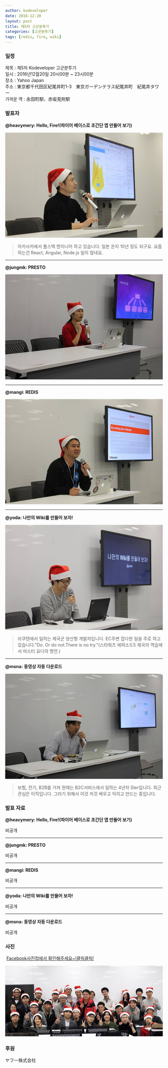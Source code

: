 ```yaml
---
author: kodeveloper
date: 2016-12-20
layout: post
title: 제5차 고군분투기
categories: [고군분투기]
tags: [redis, fire, wiki]
---
```


### 일정

제목 : 제5차 Kodeveloper 고군분투기  
일시 : 2016년12월20일 20시00분 ~ 23시00분  
장소 : Yahoo Japan  
주소 : 東京都千代田区紀尾井町1-3　東京ガーデンテラス紀尾井町　紀尾井タワー  
가까운 역 : 永田町駅、赤坂見附駅  

### 발표자

**@heavymery: Hello, Fire!(파이어 베이스로 초간단 앱 만들어 보기)**

![](/img/struggle/5/heavymery.jpg)

>아카사카에서 풀스택 엔지니어 하고 있습니다. 일본 온지 10년 정도 되구요. 요즘 하는건 React, Angular, Node.js 일이 많네요.

---

**@jungmk: PRESTO**

![](/img/struggle/5/jungmk.jpg)

---

**@mangi: REDIS**

![](/img/struggle/5/mangi.jpg)

---

**@yoda: 나만의 Wiki를 만들어 보자!**

![](/img/struggle/5/yoda.jpg)

>라쿠텐에서 일하는 제국군 양산형 개발자입니다. EC주변 잡다한 일을 주로 하고 있습니다."Do. Or do not.There is no try."(스타워즈 에피소드5 제국의 역습에서 마스터 요다의 명언.)

---

**@msna: 동영상 자동 다운로드**

![](/img/struggle/5/msna.jpg)

>보험, 전기, B2B를 거쳐 현재는 B2C서비스에서 일하는 4년차 SIer입니다. 최근 관심은 이직입니다. 그러기 위해서 이것 저것 배우고 익히고 만드는 중입니다.


### 발표 자료

**@heavymery: Hello, Fire!(파이어 베이스로 초간단 앱 만들어 보기)**

비공개

---

**@jungmk: PRESTO**

비공개

---

**@mangi: REDIS**

비공개

---

**@yoda: 나만의 Wiki를 만들어 보자!**

비공개

---

**@msna: 동영상 자동 다운로드**

비공개

### 사진

 [Facebook사진첩에서 확인해주세요~!클릭클릭!](https://www.facebook.com/media/set/?set=oa.1835024580075612&type=3)

![](/img/struggle/5/everyone.jpg)

### 후원

ヤフー株式会社
